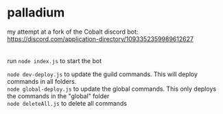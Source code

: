 # palladium  
my attempt at a fork of the Cobalt discord bot: https://discord.com/application-directory/1093352359989612627  
<br />  
run `node index.js` to start the bot

`node dev-deploy.js` to update the guild commands. This will deploy commands in all folders.  
`node global-deploy.js` to update the global commands. This only deploys the commands in the "global" folder  
`node deleteAll.js` to delete all commands  
